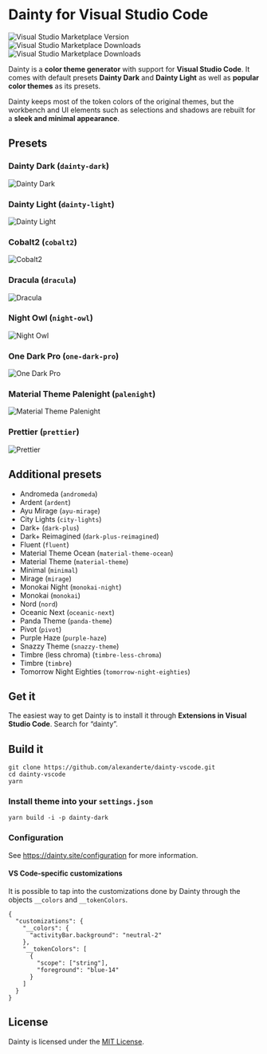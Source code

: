 # Dainty for Visual Studio Code

![Visual Studio Marketplace Version](https://img.shields.io/visual-studio-marketplace/v/alexanderte.dainty-vscode.svg?style=flat-square) ![Visual Studio Marketplace Downloads](https://img.shields.io/visual-studio-marketplace/d/alexanderte.dainty-vscode.svg?style=flat-square) ![Visual Studio Marketplace Downloads](https://img.shields.io/visual-studio-marketplace/stars/alexanderte.dainty-vscode.svg?style=flat-square)

Dainty is a **color theme generator** with support for **Visual Studio Code**. It comes with default presets **Dainty Dark** and **Dainty Light** as well as **popular color themes** as its presets.

Dainty keeps most of the token colors of the original themes, but the workbench and UI elements such as selections and shadows are rebuilt for a **sleek and minimal appearance**.

## Presets

### Dainty Dark (`dainty-dark`)

![Dainty Dark](assets/vscode-dainty-dark.png)

### Dainty Light (`dainty-light`)

![Dainty Light](assets/vscode-dainty-light.png)

### Cobalt2 (`cobalt2`)

![Cobalt2](assets/vscode-cobalt2.png)

### Dracula (`dracula`)

![Dracula](assets/vscode-dracula.png)

### Night Owl (`night-owl`)

![Night Owl](assets/vscode-night-owl.png)

### One Dark Pro (`one-dark-pro`)

![One Dark Pro](assets/vscode-one-dark-pro.png)

### Material Theme Palenight (`palenight`)

![Material Theme Palenight](assets/vscode-material-theme-palenight.png)

### Prettier (`prettier`)

![Prettier](assets/vscode-prettier.png)

## Additional presets

- Andromeda (`andromeda`)
- Ardent (`ardent`)
- Ayu Mirage (`ayu-mirage`)
- City Lights (`city-lights`)
- Dark+ (`dark-plus`)
- Dark+ Reimagined (`dark-plus-reimagined`)
- Fluent (`fluent`)
- Material Theme Ocean (`material-theme-ocean`)
- Material Theme (`material-theme`)
- Minimal (`minimal`)
- Mirage (`mirage`)
- Monokai Night (`monokai-night`)
- Monokai (`monokai`)
- Nord (`nord`)
- Oceanic Next (`oceanic-next`)
- Panda Theme (`panda-theme`)
- Pivot (`pivot`)
- Purple Haze (`purple-haze`)
- Snazzy Theme (`snazzy-theme`)
- Timbre (less chroma) (`timbre-less-chroma`)
- Timbre (`timbre`)
- Tomorrow Night Eighties (`tomorrow-night-eighties`)

## Get it

The easiest way to get Dainty is to install it through **Extensions in Visual Studio Code**. Search for “dainty”.

## Build it

    git clone https://github.com/alexanderte/dainty-vscode.git
    cd dainty-vscode
    yarn

### Install theme into your `settings.json`

    yarn build -i -p dainty-dark

### Configuration

See https://dainty.site/configuration for more information.

#### VS Code-specific customizations

It is possible to tap into the customizations done by Dainty through the objects `__colors` and `__tokenColors`.

    {
      "customizations": {
        "__colors": {
          "activityBar.background": "neutral-2"
        },
        "__tokenColors": [
          {
            "scope": ["string"],
            "foreground": "blue-14"
          }
        ]
      }
    }

## License

Dainty is licensed under the [MIT License](https://github.com/alexanderte/dainty-vscode/blob/master/license.md).
